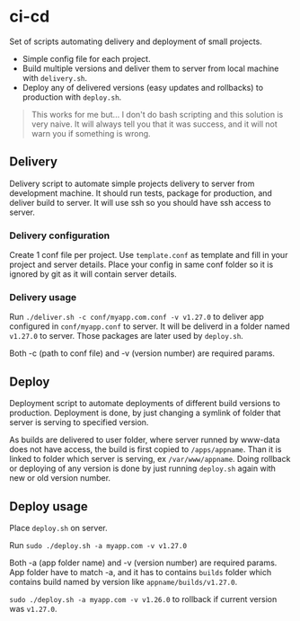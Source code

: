 # ci-cd

Set of scripts automating delivery and deployment of small projects.

- Simple config file for each project.
- Build multiple versions and deliver them to server from local machine with `delivery.sh`.
- Deploy any of delivered versions (easy updates and rollbacks) to production with `deploy.sh`.

> This works for me but... I don't do bash scripting and this solution is very naive. It will always tell you that it was success, and it will not warn you if something is wrong.

## Delivery

Delivery script to automate simple projects delivery to server from development machine.
It should run tests, package for production, and deliver build to server.
It will use ssh so you should have ssh access to server.

### Delivery configuration

Create 1 conf file per project. Use `template.conf` as template and fill in your project and server details.
Place your config in same conf folder so it is ignored by git as it will contain server details.

### Delivery usage

Run `./deliver.sh -c conf/myapp.com.conf -v v1.27.0` to deliver app configured in `conf/myapp.conf` to server.
It will be deliverd in a folder named `v1.27.0` to server. Those packages are later used by `deploy.sh`.

Both -c (path to conf file) and -v (version number) are required params.

## Deploy

Deployment script to automate deployments of different build versions to production. Deployment is done, by just
changing a symlink of folder that server is serving to specified version.

As builds are delivered to user folder, where server runned by www-data does not have access, the build is first copied to `/apps/appname`. Than it is linked to folder which server is serving, ex `/var/www/appname`. Doing rollback or deploying of any version is done by just running `deploy.sh` again with new or old version number.

## Deploy usage

Place `deploy.sh` on server.

Run `sudo ./deploy.sh -a myapp.com -v v1.27.0`

Both -a (app folder name) and -v (version number) are required params. App folder have to match -a, and it has to contains `builds` folder which contains build named by version like `appname/builds/v1.27.0`.

`sudo ./deploy.sh -a myapp.com -v v1.26.0` to rollback if current version was `v1.27.0`.
